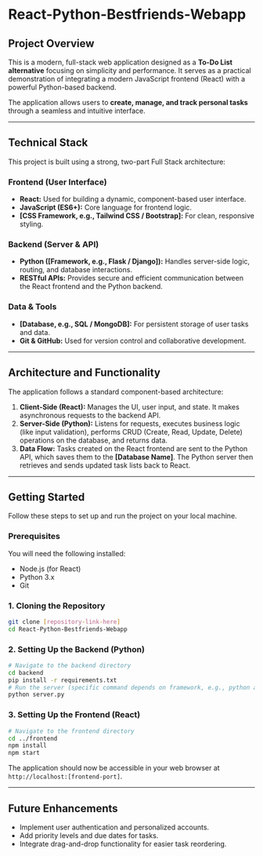 # **React-Python-Bestfriends-Webapp**

## Project Overview

This is a modern, full-stack web application designed as a **To-Do List alternative** focusing on simplicity and performance. It serves as a practical demonstration of integrating a modern JavaScript frontend (React) with a powerful Python-based backend.

The application allows users to **create, manage, and track personal tasks** through a seamless and intuitive interface.

---

## Technical Stack

This project is built using a strong, two-part Full Stack architecture:

### Frontend (User Interface)

* **React:** Used for building a dynamic, component-based user interface.
* **JavaScript (ES6+):** Core language for frontend logic.
* **[CSS Framework, e.g., Tailwind CSS / Bootstrap]:** For clean, responsive styling.

### Backend (Server & API)

* **Python ([Framework, e.g., Flask / Django]):** Handles server-side logic, routing, and database interactions.
* **RESTful APIs:** Provides secure and efficient communication between the React frontend and the Python backend.

### Data & Tools

* **[Database, e.g., SQL / MongoDB]:** For persistent storage of user tasks and data.
* **Git & GitHub:** Used for version control and collaborative development.

---

## Architecture and Functionality

The application follows a standard component-based architecture:

1.  **Client-Side (React):** Manages the UI, user input, and state. It makes asynchronous requests to the backend API.
2.  **Server-Side (Python):** Listens for requests, executes business logic (like input validation), performs CRUD (Create, Read, Update, Delete) operations on the database, and returns data.
3.  **Data Flow:** Tasks created on the React frontend are sent to the Python API, which saves them to the **[Database Name]**. The Python server then retrieves and sends updated task lists back to React.

---

## Getting Started

Follow these steps to set up and run the project on your local machine.

### Prerequisites

You will need the following installed:
* Node.js (for React)
* Python 3.x
* Git

### 1. Cloning the Repository

```bash
git clone [repository-link-here]
cd React-Python-Bestfriends-Webapp
````

### 2\. Setting Up the Backend (Python)

```bash
# Navigate to the backend directory
cd backend 
pip install -r requirements.txt
# Run the server (specific command depends on framework, e.g., python app.py)
python server.py
```

### 3\. Setting Up the Frontend (React)

```bash
# Navigate to the frontend directory
cd ../frontend 
npm install
npm start
```

The application should now be accessible in your web browser at `http://localhost:[frontend-port]`.

-----

## Future Enhancements

  * Implement user authentication and personalized accounts.
  * Add priority levels and due dates for tasks.
  * Integrate drag-and-drop functionality for easier task reordering.

<!-- end list -->

```eof
```
